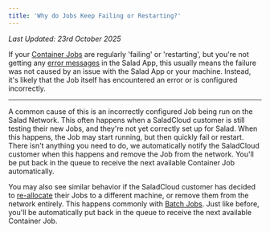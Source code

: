 ```yaml
---
title: 'Why do Jobs Keep Failing or Restarting?'
---
```


_Last Updated: 23rd October 2025_

If your [Container Jobs](https://Community.salad.com/new-feature-container-environments-now-available/) are regularly
'failing' or 'restarting', but you're not getting any
[error messages](/docs/guides/using-salad/how-does-the-notifications-page-work) in the Salad App, this usually means the
failure was not caused by an issue with the Salad App or your machine. Instead, it's likely that the Job itself has
encountered an error or is configured incorrectly.

---

A common cause of this is an incorrectly configured Job being run on the Salad Network. This often happens when a
SaladCloud customer is still testing their new Jobs, and they're not yet correctly set up for Salad. When this happens,
the Job may start running, but then quickly fail or restart. There isn't anything you need to do, we automatically
notify the SaladCloud customer when this happens and remove the Job from the network. You'll be put back in the queue to
receive the next available Container Job automatically.

You may also see similar behavior if the SaladCloud customer has decided to
[re-allocate](/docs/faq/jobs/how-does-reallocation-work-on-salad) their Jobs to a different machine, or remove them from
the network entirely. This happens commonly with [Batch Jobs](/docs/faq/jobs/what-are-batch-jobs). Just like before,
you'll be automatically put back in the queue to receive the next available Container Job.

